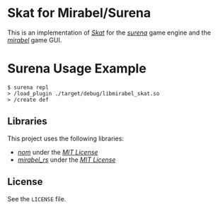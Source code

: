 # Skat for Mirabel/Surena

This is an implementation of
[_Skat_](<https://en.wikipedia.org/wiki/Skat_(card_game)>) for the
[_surena_](https://github.com/RememberOfLife/surena) game engine and the
[_mirabel_](https://github.com/RememberOfLife/mirabel) game GUI.

# Surena Usage Example

```
$ surena repl
> /load_plugin ./target/debug/libmirabel_skat.so
> /create def
```

## Libraries

This project uses the following libraries:

- [_nom_](https://github.com/rust-bakery/nom) under the
  [_MIT License_](https://github.com/rust-bakery/nom/blob/main/LICENSE)
- [_mirabel_rs_](https://github.com/vilaureu/mirabel_rs) under the
  [_MIT License_](https://github.com/vilaureu/mirabel_rs/blob/main/LICENSE)

## License

See the `LICENSE` file.
